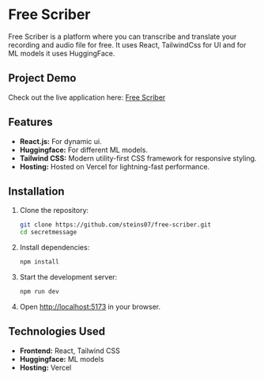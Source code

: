 # Free Scriber

Free Scriber is a platform where you can transcribe and translate your recording and audio file for free.
It uses React, TailwindCss for UI and for ML models it uses HuggingFace.

## Project Demo

Check out the live application here: [Free Scriber](https://free-scriber.vercel.app/)
## Features

*   **React.js:** For dynamic ui.
*   **Huggingface:** For different ML models.
*   **Tailwind CSS:** Modern utility-first CSS framework for responsive styling.
*   **Hosting:** Hosted on Vercel for lightning-fast performance.


## Installation

1.  Clone the repository:

    ```bash
    git clone https://github.com/steins07/free-scriber.git
    cd secretmessage
    ```
2.  Install dependencies:

    ```bash
    npm install
    ```

3.  Start the development server:

    ```bash
    npm run dev
    ```
4.  Open [http://localhost:5173](http://localhost:5173) in your browser.

## Technologies Used

*   **Frontend:** React, Tailwind CSS
*   **Huggingface:** ML models
*   **Hosting:** Vercel